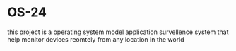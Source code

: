 # OS-24
this project is a operating system model application survellence system that help monitor devices reomtely from any location in the world
